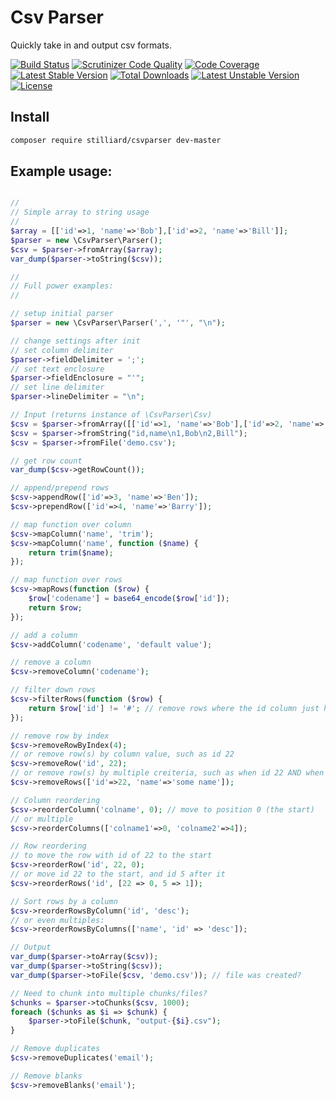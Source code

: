 
# Csv Parser
Quickly take in and output csv formats.

[![Build Status](https://travis-ci.org/stilliard/CsvParser.png?branch=master)](https://travis-ci.org/stilliard/CsvParser)
[![Scrutinizer Code Quality](https://scrutinizer-ci.com/g/stilliard/CsvParser/badges/quality-score.png?s=3f821d3231d78e86c41c9cd9213c68f164bb53d6)](https://scrutinizer-ci.com/g/stilliard/CsvParser/)
[![Code Coverage](https://scrutinizer-ci.com/g/stilliard/CsvParser/badges/coverage.png?s=dbc9d91b767b84a1a649b5695b8a3cdce690684a)](https://scrutinizer-ci.com/g/stilliard/CsvParser/)
[![Latest Stable Version](https://poser.pugx.org/stilliard/csvparser/v/stable.png)](https://packagist.org/packages/stilliard/csvparser) [![Total Downloads](https://poser.pugx.org/stilliard/csvparser/downloads.png)](https://packagist.org/packages/stilliard/csvparser) [![Latest Unstable Version](https://poser.pugx.org/stilliard/csvparser/v/unstable.png)](https://packagist.org/packages/stilliard/csvparser) [![License](https://poser.pugx.org/stilliard/csvparser/license.png)](https://packagist.org/packages/stilliard/csvparser)

## Install
```bash
composer require stilliard/csvparser dev-master
```

## Example usage:
```php

//
// Simple array to string usage
//
$array = [['id'=>1, 'name'=>'Bob'],['id'=>2, 'name'=>'Bill']];
$parser = new \CsvParser\Parser();
$csv = $parser->fromArray($array);
var_dump($parser->toString($csv));
```

```php
//
// Full power examples:
//

// setup initial parser
$parser = new \CsvParser\Parser(',', '"', "\n");

// change settings after init
// set column delimiter
$parser->fieldDelimiter = ';';
// set text enclosure
$parser->fieldEnclosure = "'";
// set line delimiter
$parser->lineDelimiter = "\n";

// Input (returns instance of \CsvParser\Csv)
$csv = $parser->fromArray([['id'=>1, 'name'=>'Bob'],['id'=>2, 'name'=>'Bill']]);
$csv = $parser->fromString("id,name\n1,Bob\n2,Bill");
$csv = $parser->fromFile('demo.csv');

// get row count
var_dump($csv->getRowCount());

// append/prepend rows
$csv->appendRow(['id'=>3, 'name'=>'Ben']);
$csv->prependRow(['id'=>4, 'name'=>'Barry']);

// map function over column
$csv->mapColumn('name', 'trim');
$csv->mapColumn('name', function ($name) {
    return trim($name);
});

// map function over rows
$csv->mapRows(function ($row) {
    $row['codename'] = base64_encode($row['id']);
    return $row;
});

// add a column
$csv->addColumn('codename', 'default value');

// remove a column
$csv->removeColumn('codename');

// filter down rows
$csv->filterRows(function ($row) {
    return $row['id'] != '#'; // remove rows where the id column just has a hash inside
});

// remove row by index
$csv->removeRowByIndex(4);
// or remove row(s) by column value, such as id 22
$csv->removeRow('id', 22);
// or remove row(s) by multiple creiteria, such as when id 22 AND when name is 'some name'
$csv->removeRows(['id'=>22, 'name'=>'some name']);

// Column reordering
$csv->reorderColumn('colname', 0); // move to position 0 (the start)
// or multiple
$csv->reorderColumns(['colname1'=>0, 'colname2'=>4]);

// Row reordering
// to move the row with id of 22 to the start
$csv->reorderRow('id', 22, 0);
// or move id 22 to the start, and id 5 after it
$csv->reorderRows('id', [22 => 0, 5 => 1]);

// Sort rows by a column
$csv->reorderRowsByColumn('id', 'desc');
// or even multiples:
$csv->reorderRowsByColumns(['name', 'id' => 'desc']);

// Output
var_dump($parser->toArray($csv));
var_dump($parser->toString($csv));
var_dump($parser->toFile($csv, 'demo.csv')); // file was created?

// Need to chunk into multiple chunks/files?
$chunks = $parser->toChunks($csv, 1000);
foreach ($chunks as $i => $chunk) {
    $parser->toFile($chunk, "output-{$i}.csv");
}

// Remove duplicates
$csv->removeDuplicates('email');

// Remove blanks
$csv->removeBlanks('email');

```
